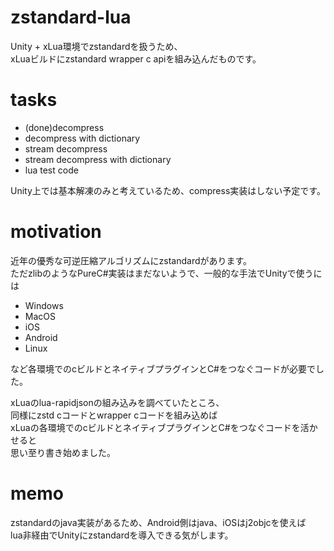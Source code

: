 # zstandard-lua

Unity + xLua環境でzstandardを扱うため、<br>
xLuaビルドにzstandard wrapper c apiを組み込んだものです。

# tasks

* (done)decompress
* decompress with dictionary
* stream decompress
* stream decompress with dictionary
* lua test code

Unity上では基本解凍のみと考えているため、compress実装はしない予定です。

# motivation

近年の優秀な可逆圧縮アルゴリズムにzstandardがあります。<br>
ただzlibのようなPureC#実装はまだないようで、一般的な手法でUnityで使うには

* Windows
* MacOS
* iOS
* Android
* Linux

など各環境でのcビルドとネイティブプラグインとC#をつなぐコードが必要でした。

xLuaのlua-rapidjsonの組み込みを調べていたところ、<br>
同様にzstd cコードとwrapper cコードを組み込めば<br>
xLuaの各環境でのcビルドとネイティブプラグインとC#をつなぐコードを活かせると<br>
思い至り書き始めました。

# memo

zstandardのjava実装があるため、Android側はjava、iOSはj2objcを使えば<br>
lua非経由でUnityにzstandardを導入できる気がします。

